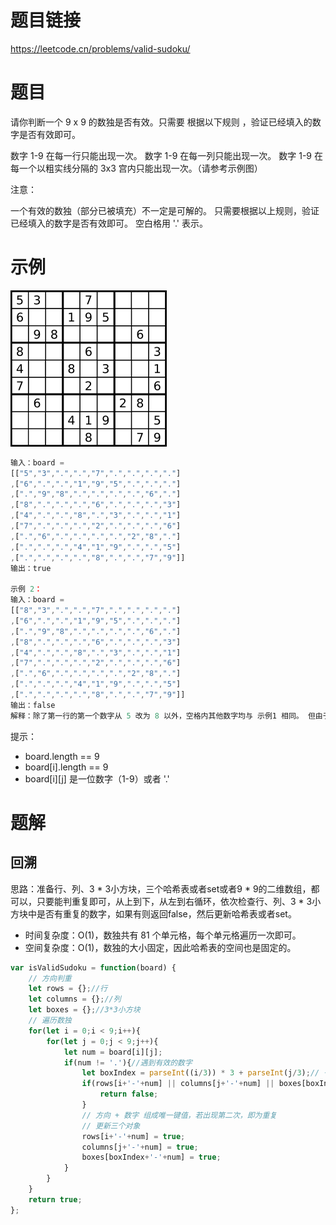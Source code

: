 
# 题目链接

https://leetcode.cn/problems/valid-sudoku/

# 题目

请你判断一个 9 x 9 的数独是否有效。只需要 根据以下规则 ，验证已经填入的数字是否有效即可。

数字 1-9 在每一行只能出现一次。
数字 1-9 在每一列只能出现一次。
数字 1-9 在每一个以粗实线分隔的 3x3 宫内只能出现一次。（请参考示例图）

注意：

一个有效的数独（部分已被填充）不一定是可解的。
只需要根据以上规则，验证已经填入的数字是否有效即可。
空白格用 '.' 表示。

# 示例

![36](imgs/0036.png)

```js
输入：board = 
[["5","3",".",".","7",".",".",".","."]
,["6",".",".","1","9","5",".",".","."]
,[".","9","8",".",".",".",".","6","."]
,["8",".",".",".","6",".",".",".","3"]
,["4",".",".","8",".","3",".",".","1"]
,["7",".",".",".","2",".",".",".","6"]
,[".","6",".",".",".",".","2","8","."]
,[".",".",".","4","1","9",".",".","5"]
,[".",".",".",".","8",".",".","7","9"]]
输出：true

示例 2：
输入：board = 
[["8","3",".",".","7",".",".",".","."]
,["6",".",".","1","9","5",".",".","."]
,[".","9","8",".",".",".",".","6","."]
,["8",".",".",".","6",".",".",".","3"]
,["4",".",".","8",".","3",".",".","1"]
,["7",".",".",".","2",".",".",".","6"]
,[".","6",".",".",".",".","2","8","."]
,[".",".",".","4","1","9",".",".","5"]
,[".",".",".",".","8",".",".","7","9"]]
输出：false
解释：除了第一行的第一个数字从 5 改为 8 以外，空格内其他数字均与 示例1 相同。 但由于位于左上角的 3x3 宫内有两个 8 存在, 因此这个数独是无效的。
```

提示：

- board.length == 9
- board[i].length == 9
- board[i][j] 是一位数字（1-9）或者 '.'

# 题解

## 回溯

思路：准备行、列、3 * 3小方块，三个哈希表或者set或者9 * 9的二维数组，都可以，只要能判重复即可，从上到下，从左到右循环，依次检查行、列、3 * 3小方块中是否有重复的数字，如果有则返回false，然后更新哈希表或者set。

- 时间复杂度：O(1)，数独共有 81 个单元格，每个单元格遍历一次即可。
- 空间复杂度：O(1)，数独的大小固定，因此哈希表的空间也是固定的。

```js
var isValidSudoku = function(board) {
    // 方向判重
    let rows = {};//行
    let columns = {};//列
    let boxes = {};//3*3小方块
    // 遍历数独
    for(let i = 0;i < 9;i++){
        for(let j = 0;j < 9;j++){
            let num = board[i][j];
            if(num != '.'){//遇到有效的数字
                let boxIndex = parseInt((i/3)) * 3 + parseInt(j/3);// 子数独序号：0, 1, 2, 3, 4, 5, 6, 7, 8, 9
                if(rows[i+'-'+num] || columns[j+'-'+num] || boxes[boxIndex+'-'+num]){//重复检测
                    return false;
                }
                // 方向 + 数字 组成唯一键值，若出现第二次，即为重复
              	// 更新三个对象
                rows[i+'-'+num] = true;
                columns[j+'-'+num] = true;
                boxes[boxIndex+'-'+num] = true;
            }
        }
    }
    return true;
};
```
